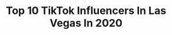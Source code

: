 ---
title: Top 10 TikTok Influencers In Las Vegas In 2020
description: >-
  Find top TikTok influencers in Las Vegas in 2020. Most popular hashtags: #duet #makemomsmile #w2step #mmmdrop.
platform: TikTok
profiles:
  - username: "andrew.c08"
    fullname: >-
      Andrew.c08
    location: "United States"
    followers: 5264
    engagement: 2544
    commentsToLikes: 0.088342
    id: cka6obakler3f0i78l9otvr6h
    verified: false
    hashtags: "#imbored, #draft, #greenscreen, #anime"
  - username: "olliethecorgi"
    fullname: >-
      Ollie the Corgi
    location: "United States"
    followers: 538687
    engagement: 2391
    commentsToLikes: 0.061892
    id: ck9drfv053vuw0j789xqjbi8l
    verified: false
    hashtags: "#diydogtreat, #mahm, #showmeyourwalk, #neverfitin"
  - username: "cheyennejazwise"
    fullname: >-
      cheyennejazwise
    location: "United States"
    followers: 20348
    engagement: 1978
    commentsToLikes: 0.027004
    id: ck8hk6fc3coun0j78i6p5mqv2
    verified: false
    hashtags: "#chel, #poseathome, #cosplayproblems, #teentitansgo"
  - username: "mrsbennetthasclass"
    fullname: >-
      Misty Bennett
    location: "United States"
    followers: 90817
    engagement: 1379
    commentsToLikes: 0.039777
    id: cka9q1r9h7hie0i78qp5rx7eg
    verified: false
    hashtags: "#crying, #scrollup, #outoftheblue, #snackbreak"
  - username: "bradybeko"
    fullname: >-
      brady beko
    location: "United States"
    followers: 19663
    engagement: 2068
    commentsToLikes: 0.025401
    id: cka0p9pxh7a2h0i78qkotsxuh
    verified: false
    hashtags: "#coronatime, #huntingtonbeach, #tiktok, #dances"
  - username: "tspbakingco"
    fullname: >-
      Kari Garcia
    location: "United States"
    followers: 51873
    engagement: 1295
    commentsToLikes: 0.047090
    id: ck963gem4upuk0j78dbb0k9ya
    verified: false
    hashtags: "#sahm, #got2bhome, #inverted, #starbucks"
  - username: "anastasiacro"
    fullname: >-
      Anastasia Strizhanova
    location: "United States"
    followers: 756863
    engagement: 2051
    commentsToLikes: 0.012753
    id: ck81s8e99qsc50j78exn7o8xx
    verified: true
    hashtags: "#justdancemoves, #anastaisacro, #beattobeat, #dontjudge"
  - username: "vegaschick82"
    fullname: >-
      Kim
    location: "United States"
    followers: 2050
    engagement: 703
    commentsToLikes: 0.077474
    id: ck95xw2xc7l8t0j78gemghh8h
    verified: false
    hashtags: "#onehellofaweek, #teenagers, #duet, #sleepykitty"
  - username: "aye3than"
    fullname: >-
      Hi I'm Ethan 😤😳
    location: "United States"
    followers: 46543
    engagement: 2028
    commentsToLikes: 0.025760
    id: ck9ae6c8v0jos0j78t0ru6qd2
    verified: false
    hashtags: "#famous, #pumaremix, #dayattheoffice, #emojichallenge"
  - username: "whiskeytango85"
    fullname: >-
      Laura
    location: "United States"
    followers: 3290
    engagement: 1114
    commentsToLikes: 0.057365
    id: ckae7qagpi9k40i784wxfi36c
    verified: false
    hashtags: "#bully, #birthstone, #tiktokaddict, #thatswhatilike"
---